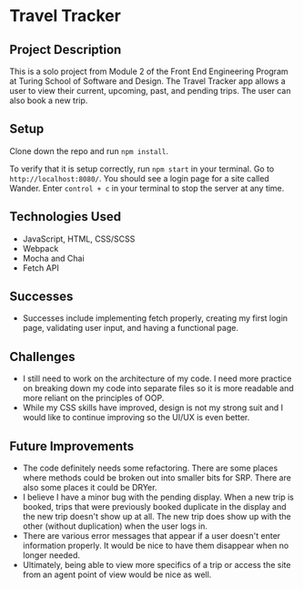 # Travel Tracker

## Project Description

This is a solo project from Module 2 of the Front End Engineering Program at Turing School of Software and Design. The Travel Tracker app allows a user to view their current, upcoming, past, and pending trips. The user can also book a new trip.

## Setup

Clone down the repo and run `npm install`.

To verify that it is setup correctly, run `npm start` in your terminal. Go to `http://localhost:8080/`. You should see a login page for a site called Wander. Enter `control + c` in your terminal to stop the server at any time.

## Technologies Used

- JavaScript, HTML, CSS/SCSS
- Webpack
- Mocha and Chai
- Fetch API

## Successes

- Successes include implementing fetch properly, creating my first login page, validating user input, and having a functional page.

## Challenges

- I still need to work on the architecture of my code. I need more practice on breaking down my code into separate files so it is more readable and more reliant on the principles of OOP.
- While my CSS skills have improved, design is not my strong suit and I would like to continue improving so the UI/UX is even better.


## Future Improvements

- The code definitely needs some refactoring. There are some places where methods could be broken out into smaller bits for SRP. There are also some places it could be DRYer.
- I believe I have a minor bug with the pending display. When a new trip is booked, trips that were previously booked duplicate in the display and the new trip doesn't show up at all. The new trip does show up with the other (without duplication) when the user logs in.
- There are various error messages that appear if a user doesn't enter information properly. It would be nice to have them disappear when no longer needed.
- Ultimately, being able to view more specifics of a trip or access the site from an agent point of view would be nice as well. 
